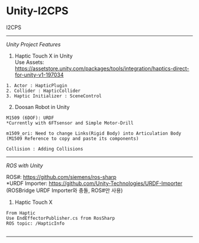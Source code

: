 # Unity-I2CPS
I2CPS 

--------------------------
*Unity Project Features*

1. Haptic Touch X in Unity    
Use Assets: https://assetstore.unity.com/packages/tools/integration/haptics-direct-for-unity-v1-197034
```
1. Actor : HapticPlugin
2. Collider : HapticCollider
3. Haptic Initializer : SceneControl
```

2. Doosan Robot in Unity
```
M1509 (6DOF): URDF
*Currently with 6FTsensor and Simple Motor-Drill

m1509_ori: Need to change Links(Rigid Body) into Articulation Body (M1509 Reference to copy and paste its components)

Collision : Adding Collisions

```


--------------------------
*ROS with Unity*

ROS#: https://github.com/siemens/ros-sharp   
*URDF Importer: https://github.com/Unity-Technologies/URDF-Importer (ROSBridge URDF Importer와 충돌, ROS#만 사용)   

1. Haptic Touch X
```
From Haptic
Use EndEffectorPublisher.cs from RosSharp
ROS topic: /HapticInfo

```

```

```

--------------------------


